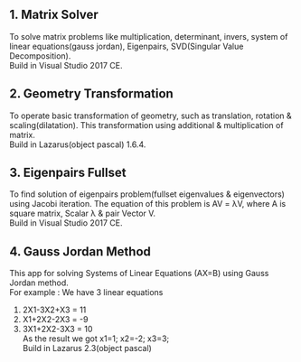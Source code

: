 ## 1. Matrix Solver
To solve matrix problems like multiplication, determinant, invers, system of linear equations(gauss jordan), Eigenpairs, SVD(Singular Value Decomposition).<br>
Build in Visual Studio 2017 CE.

## 2. Geometry Transformation
To operate basic transformation of geometry, such as translation, rotation & scaling(dilatation). This transformation using additional & multiplication of matrix.<br>
Build in Lazarus(object pascal) 1.6.4.

## 3. Eigenpairs Fullset
To find solution of eigenpairs problem(fullset eigenvalues & eigenvectors) using Jacobi iteration.
The equation of this problem is AV = λV,
where A is square matrix, Scalar λ & pair Vector V.<br>
Build in Visual Studio 2017 CE.

## 4. Gauss Jordan Method

This app for solving Systems of Linear Equations 
(AX=B) using Gauss Jordan method.<br>
For example :
We have 3 linear equations
1.  2X1-3X2+X3 = 11
2.  X1+2X2-2X3 = -9
3.  3X1+2X2-3X3 = 10<br>
As the result we got x1=1; x2=-2; x3=3; <br>
Build in Lazarus 2.3(object pascal) 
